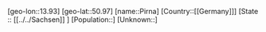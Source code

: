 ﻿---
location: [50.97,13.93]
mapzoom: [7,12] 
mapmarker: city 
type: City
tags:
- geo/City


SpocWebEntityId: 33384
isDeleted: false
confidential: public

---
[geo-lon::13.93]
[geo-lat::50.97]
[name::Pirna]
[Country::[[Germany]]]
[State :: [[../../Sachsen]] ]
[Population::]
[Unknown::]

